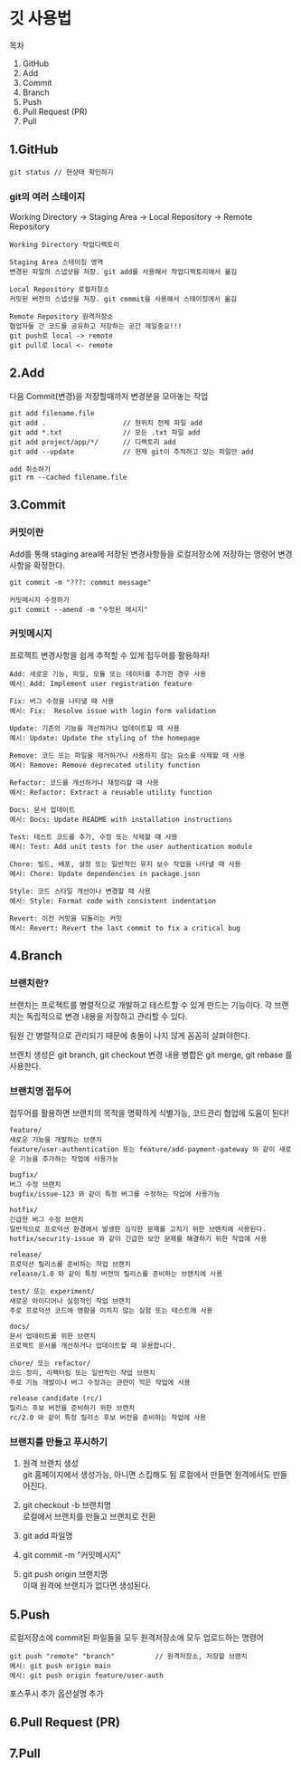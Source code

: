 깃 사용법
=======================================================================
목차
1. GitHub
2. Add
3. Commit
4. Branch
5. Push
6. Pull Request (PR)
7. Pull
   
1.GitHub
-----------------------------------------------------------------------

    git status // 현상태 확인하기

### git의 여러 스테이지

Working Directory -> Staging Area -> Local Repository -> Remote Repository


    Working Directory 작업디렉토리
    
    Staging Area 스테이징 영역
    변경된 파일의 스냅샷을 저장. git add를 사용해서 작업디렉토리에서 옮김

    Local Repository 로컬저장소
    커밋된 버전의 스냅샷을 저장. git commit을 사용해서 스테이징에서 옮김

    Remote Repository 원격저장소
    협업자들 간 코드를 공유하고 저장하는 공간 제일중요!!!
    git push로 local -> remote
    git pull로 local <- remote


2.Add
-----------------------------------------------------------------------
다음 Commit(변경)을 저장할때까지 변경분을 모아놓는 작업

    git add filename.file
    git add .                   // 현위치 전체 파일 add
    git add *.txt               // 모든 .txt 파일 add
    git add project/app/*/      // 디렉토리 add
    git add --update            // 현재 git이 추적하고 있는 파일만 add

    add 취소하기
    git rm --cached filename.file



3.Commit
-----------------------------------------------------------------------
### 커밋이란
Add를 통해 staging area에 저장된 변경사항들을 로컬저장소에 저장하는 명령어
변경사항을 확정한다.

    git commit -m "???: commit message"

    커밋메시지 수정하기
    git commit --amend -m "수정된 메시지"

### 커밋메시지
프로젝트 변경사항을 쉽게 추적할 수 있게 접두어를 활용하자!

    Add: 새로운 기능, 파일, 모듈 또는 데이터를 추가한 경우 사용
    예시: Add: Implement user registration feature

    Fix: 버그 수정을 나타낼 때 사용
    예시: Fix:  Resolve issue with login form validation

    Update: 기존의 기능을 개선하거나 업데이트할 때 사용
    예시: Update: Update the styling of the homepage

    Remove: 코드 또는 파일을 제거하거나 사용하지 않는 요소를 삭제할 때 사용
    예시: Remove: Remove deprecated utility function

    Refactor: 코드를 개선하거나 재정리할 때 사용
    예시: Refactor: Extract a reusable utility function

    Docs: 문서 업데이트
    예시: Docs: Update README with installation instructions

    Test: 테스트 코드를 추가, 수정 또는 삭제할 때 사용
    예시: Test: Add unit tests for the user authentication module

    Chore: 빌드, 배포, 설정 또는 일반적인 유지 보수 작업을 나타낼 때 사용
    예시: Chore: Update dependencies in package.json

    Style: 코드 스타일 개선이나 변경할 때 사용
    예시: Style: Format code with consistent indentation

    Revert: 이전 커밋을 되돌리는 커밋
    예시: Revert: Revert the last commit to fix a critical bug


4.Branch
-----------------------------------------------------------------------

### 브랜치란?

브랜치는 프로젝트를 병렬적으로 개발하고 테스트할 수 있게 만드는 기능이다.
각 브랜치는 독립적으로 변경 내용을 저장하고 관리할 수 있다.

팀원 간 병렬적으로 관리되기 때문에 충돌이 나지 않게 꼼꼼히 살펴야한다.

브랜치 생성은 git branch, git checkout
변경 내용 병합은 git merge, git rebase 를 사용한다.

### 브랜치명 접두어
접두어를 활용하면 브랜치의 목적을 명확하게 식별가능, 코드관리 협업에 도움이 된다!

    feature/ 
    새로운 기능을 개발하는 브랜치
    feature/user-authentication 또는 feature/add-payment-gateway 와 같이 새로운 기능을 추가하는 작업에 사용가능

    bugfix/ 
    버그 수정 브랜치
    bugfix/issue-123 와 같이 특정 버그를 수정하는 작업에 사용가능

    hotfix/ 
    긴급한 버그 수정 브랜치
    일반적으로 프로덕션 환경에서 발생한 심각한 문제를 고치기 위한 브랜치에 사용된다.
    hotfix/security-issue 와 같이 긴급한 보안 문제를 해결하기 위한 작업에 사용

    release/ 
    프로덕션 릴리스를 준비하는 작업 브랜치
    release/1.0 와 같이 특정 버전의 릴리스를 준비하는 브랜치에 사용

    test/ 또는 experiment/
    새로운 아이디어나 실험적인 작업 브랜치
    주로 프로덕션 코드에 영향을 미치지 않는 실험 또는 테스트에 사용

    docs/ 
    문서 업데이트를 위한 브랜치
    프로젝트 문서를 개선하거나 업데이트할 때 유용합니다.

    chore/ 또는 refactor/
    코드 정리, 리팩터링 또는 일반적인 작업 브랜치
    주로 기능 개발이나 버그 수정과는 관련이 적은 작업에 사용

    release candidate (rc/)
    릴리스 후보 버전을 준비하기 위한 브랜치
    rc/2.0 와 같이 특정 릴리스 후보 버전을 준비하는 작업에 사용

### 브랜치를 만들고 푸시하기

1. 원격 브랜치 생성<br>
   git 홈페이지에서 생성가능, 아니면 스킵해도 됨 로컬에서 만들면 원격에서도 만들어진다.

2. git checkout -b 브랜치명<br>
   로컬에서 브랜치를 만들고 브랜치로 전환

3. git add 파일명
   
4. git commit -m "커밋메시지"
   
5. git push origin 브랜치명<br>
   이때 원격에 브랜치가 없다면 생성된다.

5.Push
-----------------------------------------------------------------------
로컬저장소에 commit된 파일들을 모두 원격저장소에 모두 업로드하는 명령어 
    
    git push "remote" "branch"          // 원격저장소, 저장할 브랜치
    예시: git push origin main  
    예시: git push origin feature/user-auth

포스푸시 추가
옵션설명 추가

6.Pull Request (PR)
-----------------------------------------------------------------------


7.Pull
-----------------------------------------------------------------------
